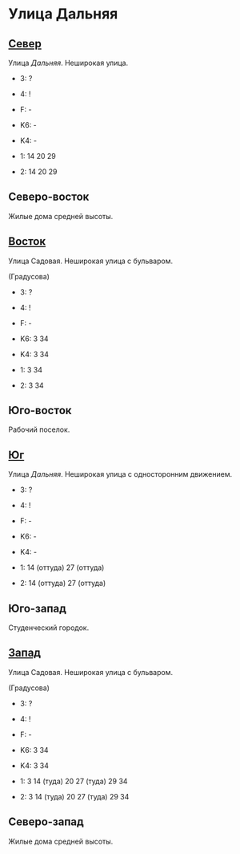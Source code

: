 # Улица Дальняя

## [Север](./10580090.md)

Улица *Дальняя*.
Неширокая улица.

* 3:    ?
* 4:    !
* F:    -

* K6:   -
* K4:   -
* 1:    14  20  29
* 2:    14  20  29

## Северо-восток

Жилые дома средней высоты.

## [Восток](./585085.md)

Улица Садовая.
Неширокая улица с бульваром.

(Градусова)

* 3:    ?
* 4:    !
* F:    -

* K6:   3   34
* K4:   3   34
* 1:    3   34
* 2:    3   34

## Юго-восток

Рабочий поселок.

## [Юг](./570090.md)

Улица *Дальняя*.
Неширокая улица с односторонним движением.

* 3:    ?
* 4:    !
* F:    -

* K6:   -
* K4:   -
* 1:    14 (оттуда) 27 (оттуда)
* 2:    14 (оттуда) 27 (оттуда)

## Юго-запад

Студенческий городок.

## [Запад](./565085.md)

Улица Садовая.
Неширокая улица с бульваром.

(Градусова)

* 3:    ?
* 4:    !
* F:    -

* K6:   3   34
* K4:   3   34
* 1:    3   14 (туда)   20  27 (туда)   29  34
* 2:    3   14 (туда)   20  27 (туда)   29  34

## Северо-запад

Жилые дома средней высоты.

